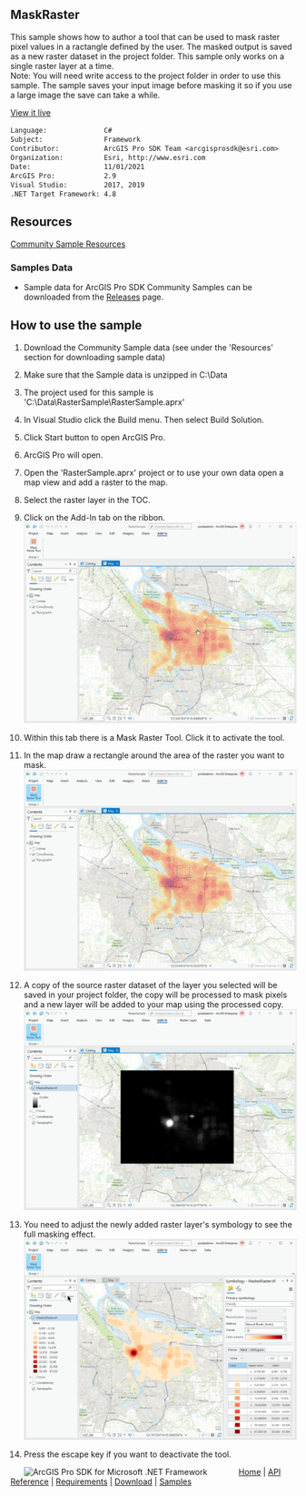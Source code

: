## MaskRaster

<!-- TODO: Write a brief abstract explaining this sample -->
This sample shows how to author a tool that can be used to mask raster pixel values in a ractangle  defined by the user. The masked output is saved as a new raster dataset in the project folder. This  sample only works on a single raster layer at a time.  
Note: You will need write access to the project folder in order to use this sample. The sample saves your input image before masking it so if you use a large image the save can take a while.  
  


<a href="http://pro.arcgis.com/en/pro-app/sdk/" target="_blank">View it live</a>

<!-- TODO: Fill this section below with metadata about this sample-->
```
Language:              C#
Subject:               Framework
Contributor:           ArcGIS Pro SDK Team <arcgisprosdk@esri.com>
Organization:          Esri, http://www.esri.com
Date:                  11/01/2021
ArcGIS Pro:            2.9
Visual Studio:         2017, 2019
.NET Target Framework: 4.8
```

## Resources

[Community Sample Resources](https://github.com/Esri/arcgis-pro-sdk-community-samples#resources)

### Samples Data

* Sample data for ArcGIS Pro SDK Community Samples can be downloaded from the [Releases](https://github.com/Esri/arcgis-pro-sdk-community-samples/releases) page.  

## How to use the sample
<!-- TODO: Explain how this sample can be used. To use images in this section, create the image file in your sample project's screenshots folder. Use relative url to link to this image using this syntax: ![My sample Image](FacePage/SampleImage.png) -->
1. Download the Community Sample data (see under the 'Resources' section for downloading sample data)  
1. Make sure that the Sample data is unzipped in C:\Data   
1. The project used for this sample is 'C:\Data\RasterSample\RasterSample.aprx'  
1. In Visual Studio click the Build menu. Then select Build Solution.  
1. Click Start button to open ArcGIS Pro.  
1. ArcGIS Pro will open.   
1. Open the 'RasterSample.aprx' project or to use your own data open a map view and add a raster to the map.  
1. Select the raster layer in the TOC.  
1. Click on the Add-In tab on the ribbon.  
![UI](Screenshots/Screenshot1.png)  
  
1. Within this tab there is a Mask Raster Tool. Click it to activate the tool.  
1. In the map draw a rectangle around the area of the raster you want to mask.  
![UI](Screenshots/Screenshot2.png)  
  
1. A copy of the source raster dataset of the layer you selected will be saved in your project folder, the copy will be processed to mask pixels and a new layer will be added to your map using the processed copy.  
![UI](Screenshots/Screenshot3.png)  
  
1. You need to adjust the newly added raster layer's symbology to see the full masking effect.  
![UI](Screenshots/Screenshot4.png)  
  
1. Press the escape key if you want to deactivate the tool.  
  


<!-- End -->

&nbsp;&nbsp;&nbsp;&nbsp;&nbsp;&nbsp;<img src="https://esri.github.io/arcgis-pro-sdk/images/ArcGISPro.png"  alt="ArcGIS Pro SDK for Microsoft .NET Framework" height = "20" width = "20" align="top"  >
&nbsp;&nbsp;&nbsp;&nbsp;&nbsp;&nbsp;&nbsp;&nbsp;&nbsp;&nbsp;&nbsp;&nbsp;
[Home](https://github.com/Esri/arcgis-pro-sdk/wiki) | <a href="https://pro.arcgis.com/en/pro-app/latest/sdk/api-reference" target="_blank">API Reference</a> | [Requirements](https://github.com/Esri/arcgis-pro-sdk/wiki#requirements) | [Download](https://github.com/Esri/arcgis-pro-sdk/wiki#installing-arcgis-pro-sdk-for-net) | <a href="https://github.com/esri/arcgis-pro-sdk-community-samples" target="_blank">Samples</a>
